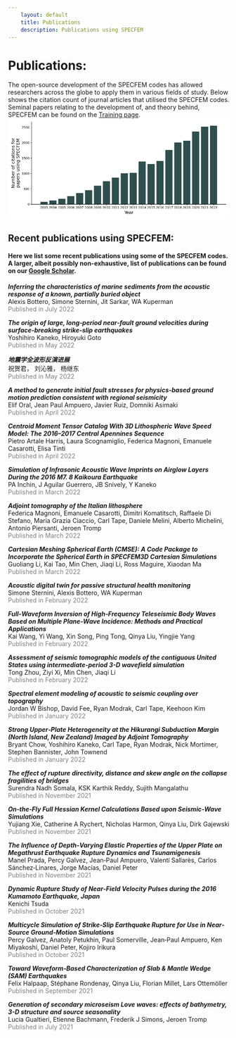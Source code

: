 ```yaml
---
    layout: default
    title: Publications
    description: Publications using SPECFEM
---
```


# Publications:
The open-source development of the SPECFEM codes has allowed researchers across the globe to apply them in various fields of study. Below shows the citation count of journal articles that utilised the SPECFEM codes. Seminal papers relating to the development of, and theory behind, SPECFEM can be found on the [Training page](training.md).  
![title](scholar/total_citations_per_year.jpg)

## Recent publications using SPECFEM:
#### Here we list some recent publications using some of the SPECFEM codes. A larger, albeit possibly non-exhaustive, list of publications can be found on our [Google Scholar](https://scholar.google.com/citations?hl=en&user=bvjzHdUAAAAJ&view_op=list_works&sortby=pubdate).

<i><b>Inferring the characteristics of marine sediments from the acoustic response of a known, partially buried object</b></i>  
Alexis Bottero, Simone Sternini, Jit Sarkar, WA Kuperman   
 <span style="color:grey">Published in July 2022</span> 

<i><b>The origin of large, long&#8208;period near&#8208;fault ground velocities during surface&#8208;breaking strike&#8208;slip earthquakes</b></i>  
Yoshihiro Kaneko, Hiroyuki Goto   
 <span style="color:grey">Published in May 2022</span> 

<i><b>&#22320;&#38663;&#23398;&#20840;&#27874;&#24418;&#21453;&#28436;&#36827;&#23637;</b></i>  
&#31069;&#36154;&#21531;&#65292; &#21016;&#27777;&#38597;&#65292; &#26472;&#32487;&#19996;   
 <span style="color:grey">Published in May 2022</span> 

<i><b>A method to generate initial fault stresses for physics-based ground motion prediction consistent with regional seismicity</b></i>  
Elif Oral, Jean Paul Ampuero, Javier Ruiz, Domniki Asimaki   
 <span style="color:grey">Published in April 2022</span> 

<i><b>Centroid Moment Tensor Catalog With 3D Lithospheric Wave Speed Model: The 2016&#8211;2017 Central Apennines Sequence</b></i>  
Pietro Artale Harris, Laura Scognamiglio, Federica Magnoni, Emanuele Casarotti, Elisa Tinti   
 <span style="color:grey">Published in April 2022</span> 

<i><b>Simulation of Infrasonic Acoustic Wave Imprints on Airglow Layers During the 2016 M7. 8 Kaikoura Earthquake</b></i>  
PA Inchin, J Aguilar Guerrero, JB Snively, Y Kaneko   
 <span style="color:grey">Published in March 2022</span> 

<i><b>Adjoint tomography of the Italian lithosphere</b></i>  
Federica Magnoni, Emanuele Casarotti, Dimitri Komatitsch, Raffaele Di Stefano, Maria Grazia Ciaccio, Carl Tape, Daniele Melini, Alberto Michelini, Antonio Piersanti, Jeroen Tromp   
 <span style="color:grey">Published in March 2022</span> 

<i><b>Cartesian Meshing Spherical Earth (CMSE): A Code Package to Incorporate the Spherical Earth in SPECFEM3D Cartesian Simulations</b></i>  
Guoliang Li, Kai Tao, Min Chen, Jiaqi Li, Ross Maguire, Xiaodan Ma   
 <span style="color:grey">Published in March 2022</span> 

<i><b>Acoustic digital twin for passive structural health monitoring</b></i>  
Simone Sternini, Alexis Bottero, WA Kuperman   
 <span style="color:grey">Published in February 2022</span> 

<i><b>Full&#8208;Waveform Inversion of High&#8208;Frequency Teleseismic Body Waves Based on Multiple Plane&#8208;Wave Incidence: Methods and Practical Applications</b></i>  
Kai Wang, Yi Wang, Xin Song, Ping Tong, Qinya Liu, Yingjie Yang   
 <span style="color:grey">Published in February 2022</span> 

<i><b>Assessment of seismic tomographic models of the contiguous United States using intermediate-period 3-D wavefield simulation</b></i>  
Tong Zhou, Ziyi Xi, Min Chen, Jiaqi Li   
 <span style="color:grey">Published in February 2022</span> 

<i><b>Spectral element modeling of acoustic to seismic coupling over topography</b></i>  
Jordan W Bishop, David Fee, Ryan Modrak, Carl Tape, Keehoon Kim   
 <span style="color:grey">Published in January 2022</span> 

<i><b>Strong Upper&#8208;Plate Heterogeneity at the Hikurangi Subduction Margin (North Island, New Zealand) Imaged by Adjoint Tomography</b></i>  
Bryant Chow, Yoshihiro Kaneko, Carl Tape, Ryan Modrak, Nick Mortimer, Stephen Bannister, John Townend   
 <span style="color:grey">Published in January 2022</span> 

<i><b>The effect of rupture directivity, distance and skew angle on the collapse fragilities of bridges</b></i>  
Surendra Nadh Somala, KSK Karthik Reddy, Sujith Mangalathu   
 <span style="color:grey">Published in November 2021</span> 

<i><b>On&#8208;the&#8208;Fly Full Hessian Kernel Calculations Based upon Seismic&#8208;Wave Simulations</b></i>  
Yujiang Xie, Catherine A Rychert, Nicholas Harmon, Qinya Liu, Dirk Gajewski   
 <span style="color:grey">Published in November 2021</span> 

<i><b>The Influence of Depth&#8208;Varying Elastic Properties of the Upper Plate on Megathrust Earthquake Rupture Dynamics and Tsunamigenesis</b></i>  
Manel Prada, Percy Galvez, Jean&#8208;Paul Ampuero, Valentí Sallarès, Carlos Sánchez&#8208;Linares, Jorge Macías, Daniel Peter   
 <span style="color:grey">Published in November 2021</span> 

<i><b>Dynamic Rupture Study of Near&#8208;Field Velocity Pulses during the 2016 Kumamoto Earthquake, Japan</b></i>  
Kenichi Tsuda   
 <span style="color:grey">Published in October 2021</span> 

<i><b>Multicycle Simulation of Strike&#8208;Slip Earthquake Rupture for Use in Near&#8208;Source Ground&#8208;Motion Simulations</b></i>  
Percy Galvez, Anatoly Petukhin, Paul Somerville, Jean&#8208;Paul Ampuero, Ken Miyakoshi, Daniel Peter, Kojiro Irikura   
 <span style="color:grey">Published in October 2021</span> 

<i><b>Toward Waveform&#8208;Based Characterization of Slab &amp; Mantle Wedge (SAM) Earthquakes</b></i>  
Felix Halpaap, Stéphane Rondenay, Qinya Liu, Florian Millet, Lars Ottemöller   
 <span style="color:grey">Published in September 2021</span> 

<i><b>Generation of secondary microseism Love waves: effects of bathymetry, 3-D structure and source seasonality</b></i>  
Lucia Gualtieri, Etienne Bachmann, Frederik J Simons, Jeroen Tromp   
 <span style="color:grey">Published in July 2021</span> 

